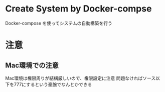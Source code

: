 # Create System by Docker-compse

Docker-compose を使ってシステムの自動構築を行う

# 注意

## Mac環境での注意

Mac環境は権限周りが結構厳しいので、権限設定に注意
問題なければソース以下を777にするという豪腕でなんとかできる

